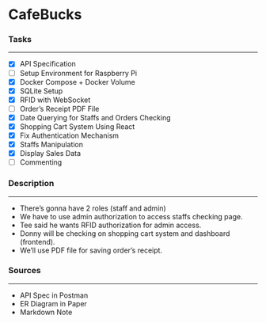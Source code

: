 # CafeBucks

### Tasks

---

- [x]  API Specification
- [ ]  Setup Environment for Raspberry Pi
- [x]  Docker Compose + Docker Volume
- [x]  SQLite Setup
- [x]  RFID with WebSocket
- [ ]  Order’s Receipt PDF File
- [x]  Date Querying for Staffs and Orders Checking
- [x]  Shopping Cart System Using React
- [x]  Fix Authentication Mechanism
- [x]  Staffs Manipulation
- [x]  Display Sales Data
- [ ]  Commenting

### Description

---

- There’s gonna have 2 roles (staff and admin)
- We have to use admin authorization to access staffs checking page.
- Tee said he wants RFID authorization for admin access.
- Donny will be checking on shopping cart system and dashboard (frontend).
- We’ll use PDF file for saving order’s receipt.

### Sources

---

- API Spec in Postman
- ER Diagram in Paper
- Markdown Note